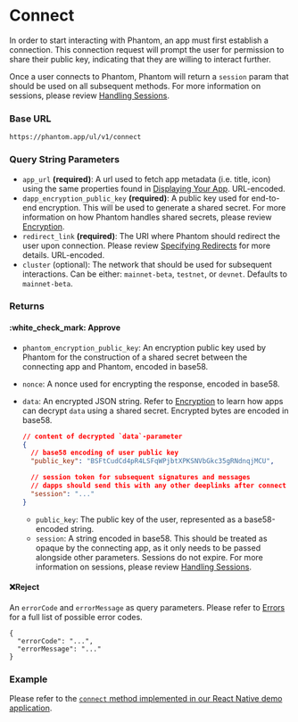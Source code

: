 # Connect

In order to start interacting with Phantom, an app must first establish a connection. This connection request will prompt the user for permission to share their public key, indicating that they are willing to interact further.

Once a user connects to Phantom, Phantom will return a `session` param that should be used on all subsequent methods. For more information on sessions, please review [Handling Sessions](../handling-sessions.md).

### Base URL

```
https://phantom.app/ul/v1/connect
```

### Query String Parameters

* `app_url` **(required)**: A url used to fetch app metadata (i.e. title, icon) using the same properties found in [Displaying Your App](../../best-practices/displaying-your-app.md). URL-encoded.
* `dapp_encryption_public_key` **(required)**: A public key used for end-to-end encryption. This will be used to generate a shared secret. For more information on how Phantom handles shared secrets, please review [Encryption](../encryption.md).&#x20;
* `redirect_link` **(required)**: The URI where Phantom should redirect the user upon connection. Please review [Specifying Redirects](../specifying-redirects.md) for more details. URL-encoded.
* `cluster` (optional): The network that should be used for subsequent interactions. Can be either: `mainnet-beta`, `testnet`, or `devnet`. Defaults to `mainnet-beta`.

### Returns

#### :white\_check\_mark: Approve

* `phantom_encryption_public_key`: An encryption public key used by Phantom for the construction of a shared secret between the connecting app and Phantom, encoded in base58.
* `nonce`: A nonce used for encrypting the response, encoded in base58.
*   `data`: An encrypted JSON string. Refer to [Encryption](../encryption.md) to learn how apps can decrypt `data` using a shared secret. Encrypted bytes are encoded in base58.

    ```json
    // content of decrypted `data`-parameter
    {
      // base58 encoding of user public key
      "public_key": "BSFtCudCd4pR4LSFqWPjbtXPKSNVbGkc35gRNdnqjMCU",

      // session token for subsequent signatures and messages
      // dapps should send this with any other deeplinks after connect
      "session": "..."
    }
    ```

    * `public_key`: The public key of the user, represented as a base58-encoded string.
    * `session`: A string encoded in base58. This should be treated as opaque by the connecting app, as it only needs to be passed alongside other parameters. Sessions do not expire. For more information on sessions, please review [Handling Sessions](../handling-sessions.md).

#### :x:Reject

An `errorCode` and `errorMessage` as query parameters. Please refer to [Errors](../../getting-started-with-solana/errors.md) for a full list of possible error codes.

```
{
  "errorCode": "...",
  "errorMessage": "..."
}
```

### Example

Please refer to the [`connect` method implemented in our React Native demo application](https://github.com/phantom-labs/deep-link-demo-app/blob/20f19f2154e98699f0d5a6b28bc4bb3d5acbcefd/App.tsx#L175).
